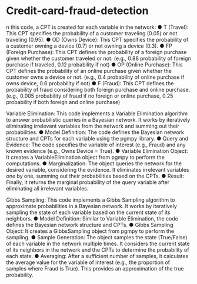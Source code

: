 # Credit-card-fraud-detection

n this code, a CPT is created for each variable in the network:
● T (Travel): This CPT specifies the probability of a customer traveling (0.05) or not traveling (0.95).
● OD (Owns Device): This CPT specifies the probability of a customer owning a device (0.7) or not owning a device (0.3).
● FP (Foreign Purchase): This CPT defines the probability of a foreign purchase given whether the customer traveled or not. (e.g., 0.88 probability of foreign purchase if traveled, 0.12 probability if not)
● OP (Online Purchase): This CPT defines the probability of an online purchase given whether the customer owns a device or not. (e.g., 0.4 probability of online purchase if owns device, 0.6 probability if not)
● F (Fraud): This CPT defines the probability of fraud considering both foreign purchase and online purchase. (e.g., 0.005 probability of fraud if no foreign or online purchase, 0.25 probability if both foreign and online purchase)


Variable Elimination:
This code implements a Variable Elimination algorithm to answer probabilistic queries in a Bayesian network. It works by iteratively eliminating irrelevant variables from the network and summing out their probabilities.
● Model Definition: The code defines the Bayesian network structure and CPTs for each variable using the pgmpy library.
● Query and Evidence: The code specifies the variable of interest (e.g., Fraud) and any known evidence (e.g., Owns Device = True).
● Variable Elimination Object: It creates a VariableElimination object from pgmpy to perform the computations.
● Marginalization: The object queries the network for the desired variable, considering the evidence. It eliminates irrelevant variables one by one, summing out their probabilities based on the CPTs.
● Result: Finally, it returns the marginal probability of the query variable after eliminating all irrelevant variables.

Gibbs Sampling:
This code implements a Gibbs Sampling algorithm to approximate probabilities in a Bayesian network. It works by iteratively sampling the state of each variable based on the current state of its neighbors.
● Model Definition: Similar to Variable Elimination, the code defines the Bayesian network structure and CPTs.
● Gibbs Sampling Object: It creates a GibbsSampling object from pgmpy to perform the sampling.
● Sample Generation: The object samples the state (True/False) of each variable in the network multiple times. It considers the current state of its neighbors in the network and the CPTs to determine the probability of each state.
● Averaging: After a sufficient number of samples, it calculates the average value for the variable of interest (e.g., the proportion of samples where Fraud is True). This provides an approximation of the true probability.
